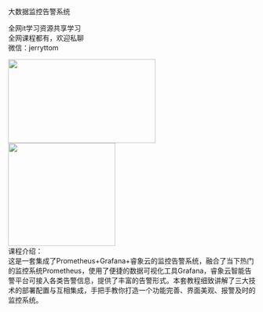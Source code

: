 大数据监控告警系统

全网it学习资源共享学习<br>全网课程都有，欢迎私聊<br>微信：jerryttom<br>

<img fetchpriority="high" decoding="async" class="alignnone size-full wp-image-44365" src="https://img.52fun.com/uploads/2021/09/1632572732-efb483bcbb8cc1a.png" alt="" width="300" height="171"><br> <img decoding="async" class="alignnone size-full wp-image-44366" src="https://img.52fun.com/uploads/2021/09/1632572751-e385f32e37d81d0.png" alt="" width="218" height="210"><br> 课程介绍：<br> 这是一套集成了Prometheus+Grafana+睿象云的监控告警系统，融合了当下热门的监控系统Prometheus，使用了便捷的数据可视化工具Grafana，睿象云智能告警平台可接入各类告警信息，提供了丰富的告警形式。本套教程细致讲解了三大技术的部署配置与互相集成，手把手教你打造一个功能完善、界面美观、报警及时的监控系统。